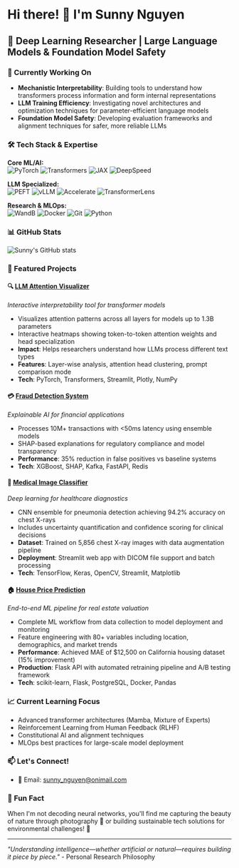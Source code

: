 # Hi there! 👋 I'm Sunny Nguyen

## 🚀 Deep Learning Researcher | Large Language Models & Foundation Model Safety

### 🔭 Currently Working On
- **Mechanistic Interpretability**: Building tools to understand how transformers process information and form internal representations
- **LLM Training Efficiency**: Investigating novel architectures and optimization techniques for parameter-efficient language models
- **Foundation Model Safety**: Developing evaluation frameworks and alignment techniques for safer, more reliable LLMs

### 🛠️ Tech Stack & Expertise
**Core ML/AI:**  
![PyTorch](https://img.shields.io/badge/-PyTorch-EE4C2C?style=flat-square&logo=pytorch&logoColor=white)
![Transformers](https://img.shields.io/badge/-🤗%20Transformers-FFD21E?style=flat-square)
![JAX](https://img.shields.io/badge/-JAX-4285F4?style=flat-square&logo=google&logoColor=white)
![DeepSpeed](https://img.shields.io/badge/-DeepSpeed-FF6B35?style=flat-square)

**LLM Specialized:**  
![PEFT](https://img.shields.io/badge/-PEFT-FF9A00?style=flat-square)
![vLLM](https://img.shields.io/badge/-vLLM-2E8B57?style=flat-square)
![Accelerate](https://img.shields.io/badge/-Accelerate-FF6B6B?style=flat-square)
![TransformerLens](https://img.shields.io/badge/-TransformerLens-9B59B6?style=flat-square)

**Research & MLOps:**  
![WandB](https://img.shields.io/badge/-Weights%20&%20Biases-FFBE0B?style=flat-square&logo=weightsandbiases&logoColor=white)
![Docker](https://img.shields.io/badge/-Docker-2496ED?style=flat-square&logo=docker&logoColor=white)
![Git](https://img.shields.io/badge/-Git-F05032?style=flat-square&logo=git&logoColor=white)
![Python](https://img.shields.io/badge/-Python-3776AB?style=flat-square&logo=python&logoColor=white)


### 📊 GitHub Stats
![Sunny's GitHub stats](https://github-readme-stats.vercel.app/api?username=sunnynguyen-ai&show_icons=true&theme=radical&1)


### 🎯 Featured Projects

#### 🔍 **[LLM Attention Visualizer](https://github.com/sunnynguyen-ai/llm-attention-visualizer)**
*Interactive interpretability tool for transformer models*
- Visualizes attention patterns across all layers for models up to 1.3B parameters
- Interactive heatmaps showing token-to-token attention weights and head specialization
- **Impact**: Helps researchers understand how LLMs process different text types
- **Features**: Layer-wise analysis, attention head clustering, prompt comparison mode
- **Tech**: PyTorch, Transformers, Streamlit, Plotly, NumPy

#### 💳 **[Fraud Detection System](https://github.com/sunnynguyen-ai/fraud-detection-system)**
*Explainable AI for financial applications*
- Processes 10M+ transactions with <50ms latency using ensemble models
- SHAP-based explanations for regulatory compliance and model transparency
- **Performance**: 35% reduction in false positives vs baseline systems
- **Tech**: XGBoost, SHAP, Kafka, FastAPI, Redis

#### 🏥 **[Medical Image Classifier](https://github.com/sunnynguyen-ai/medical-image-classifier)**
*Deep learning for healthcare diagnostics*
- CNN ensemble for pneumonia detection achieving 94.2% accuracy on chest X-rays
- Includes uncertainty quantification and confidence scoring for clinical decisions
- **Dataset**: Trained on 5,856 chest X-ray images with data augmentation pipeline
- **Deployment**: Streamlit web app with DICOM file support and batch processing
- **Tech**: TensorFlow, Keras, OpenCV, Streamlit, Matplotlib

#### 🏠 **[House Price Prediction](https://github.com/sunnynguyen-ai/house-price-prediction)**
*End-to-end ML pipeline for real estate valuation*
- Complete ML workflow from data collection to model deployment and monitoring
- Feature engineering with 80+ variables including location, demographics, and market trends
- **Performance**: Achieved MAE of $12,500 on California housing dataset (15% improvement)
- **Production**: Flask API with automated retraining pipeline and A/B testing framework
- **Tech**: scikit-learn, Flask, PostgreSQL, Docker, Pandas

### 📈 Current Learning Focus
- Advanced transformer architectures (Mamba, Mixture of Experts)
- Reinforcement Learning from Human Feedback (RLHF)
- Constitutional AI and alignment techniques
- MLOps best practices for large-scale model deployment

### 📫 Let's Connect!
- 📧 Email: sunny_nguyen@onimail.com


### 🎨 Fun Fact
When I'm not decoding neural networks, you'll find me capturing the beauty of nature through photography 📸 or building sustainable tech solutions for environmental challenges! 🌱

---
*"Understanding intelligence—whether artificial or natural—requires building it piece by piece."* - Personal Research Philosophy
